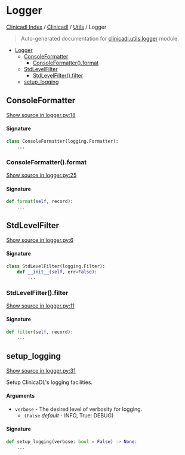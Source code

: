# Logger

[Clinicadl Index](../../README.md#clinicadl-index) /
[Clinicadl](../index.md#clinicadl) /
[Utils](./index.md#utils) /
Logger

> Auto-generated documentation for [clinicadl.utils.logger](../../../clinicadl/utils/logger.py) module.

- [Logger](#logger)
  - [ConsoleFormatter](#consoleformatter)
    - [ConsoleFormatter().format](#consoleformatter()format)
  - [StdLevelFilter](#stdlevelfilter)
    - [StdLevelFilter().filter](#stdlevelfilter()filter)
  - [setup_logging](#setup_logging)

## ConsoleFormatter

[Show source in logger.py:18](../../../clinicadl/utils/logger.py#L18)

#### Signature

```python
class ConsoleFormatter(logging.Formatter):
    ...
```

### ConsoleFormatter().format

[Show source in logger.py:25](../../../clinicadl/utils/logger.py#L25)

#### Signature

```python
def format(self, record):
    ...
```



## StdLevelFilter

[Show source in logger.py:6](../../../clinicadl/utils/logger.py#L6)

#### Signature

```python
class StdLevelFilter(logging.Filter):
    def __init__(self, err=False):
        ...
```

### StdLevelFilter().filter

[Show source in logger.py:11](../../../clinicadl/utils/logger.py#L11)

#### Signature

```python
def filter(self, record):
    ...
```



## setup_logging

[Show source in logger.py:31](../../../clinicadl/utils/logger.py#L31)

Setup ClinicaDL's logging facilities.

#### Arguments

- `verbose` - The desired level of verbosity for logging.
    - `(False` *default* - INFO, True: DEBUG)

#### Signature

```python
def setup_logging(verbose: bool = False) -> None:
    ...
```